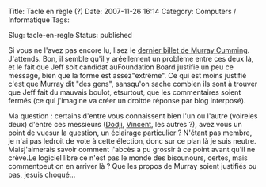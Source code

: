 Title: Tacle en règle (?)
Date: 2007-11-26 16:14
Category: Computers / Informatique
Tags:

Slug: tacle-en-regle
Status: published

Si vous ne l'avez pas encore lu, lisez le [dernier billet de Murray Cumming](\%22http://www.murrayc.com/blog/permalink/2007/11/26/gnome-board-2007-candidates-the-bad/\%22). J'attends. Bon, il semble qu'il y aréellement un problème entre ces deux là, et le fait que Jeff soit candidat auFoundation Board justifie un peu ce message, bien que la forme est assez"extrême". Ce qui est moins justifié c'est que Murray dit "des gens", sansqu'on sache combien ils sont à trouver que Jeff fait du mauvais boulot, etsurtout, que les commentaires soient fermés (ce qui j'imagine va créer un droitde réponse par blog interposé).

Ma question : certains d'entre vous connaissent bien l'un ou l'autre (voireles deux) d'entre ces messieurs ([Dodji](\%22http://www.seketeli.org/dodji/\%22), [Vincent](\%22http://www.vuntz.net\%22), les autres ?), avez vous un point de vuesur la question, un éclairage particulier ? N'étant pas membre, je n'ai pas ledroit de vote à cette élection, donc sur ce plan là je suis neutre. Maisj'aimerais savoir comment l'abcès a pu grossir à ce point avant qu'il ne crève.Le logiciel libre ce n'est pas le monde des bisounours, certes, mais commentpeut on en arriver là ? Que les propos de Murray soient justifiés ou pas, jesuis choqué...
